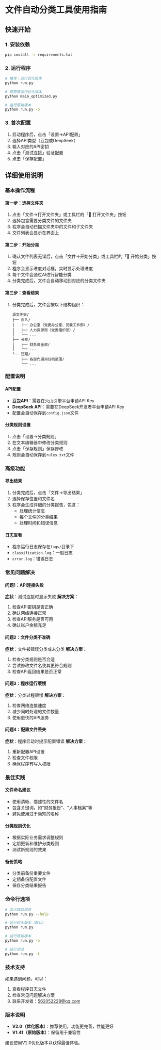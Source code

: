 # 文件自动分类工具使用指南

## 快速开始

### 1. 安装依赖
```bash
pip install -r requirements.txt
```

### 2. 运行程序
```bash
# 推荐：运行优化版本
python run.py

# 或直接运行优化版本
python main_optimized.py

# 运行原始版本
python run.py -o
```

### 3. 首次配置
1. 启动程序后，点击「设置→API配置」
2. 选择API类型（豆包或DeepSeek）
3. 输入对应的API密钥
4. 点击「测试连接」验证配置
5. 点击「保存配置」

## 详细使用说明

### 基本操作流程

#### 第一步：选择文件夹
1. 点击「文件→打开文件夹」或工具栏的「📁 打开文件夹」按钮
2. 选择包含需要分类文件的文件夹
3. 程序会自动扫描文件夹中的文件和子文件夹
4. 文件列表会显示在界面上

#### 第二步：开始分类
1. 确认文件列表无误后，点击「文件→开始分类」或工具栏的「🚀 开始分类」按钮
2. 程序会显示进度对话框，实时显示处理进度
3. 每个文件会通过AI进行智能分类
4. 分类完成后，文件会自动移动到对应的分类文件夹

#### 第三步：查看结果
1. 分类完成后，文件会按以下结构组织：
   ```
   源文件夹/
   ├── 永久/
   │   ├── 办公室（党委办公室、党委工作部）/
   │   ├── 人力资源部（党委组织部）/
   │   └── ...
   ├── 长期/
   │   ├── 财务资金部/
   │   └── ...
   └── 短期/
       ├── 各部门通用归档范围/
       └── ...
   ```

### 配置说明

#### API配置
- **豆包API**：需要在火山引擎平台申请API Key
- **DeepSeek API**：需要在DeepSeek开发者平台申请API Key
- 配置会自动保存到`config.json`文件

#### 分类规则设置
1. 点击「设置→分类规则」
2. 在文本编辑器中修改分类规则
3. 点击「保存规则」保存修改
4. 规则会自动保存到`rules.txt`文件

### 高级功能

#### 导出结果
1. 分类完成后，点击「文件→导出结果」
2. 选择保存位置和文件名
3. 程序会生成详细的分类报告，包含：
   - 处理统计信息
   - 每个文件的分类结果
   - 处理时间和错误信息

#### 日志查看
- 程序运行日志保存在`logs/`目录下
- `classification.log`：一般日志
- `error.log`：错误日志

### 常见问题解决

#### 问题1：API连接失败
**症状**：测试连接时显示失败
**解决方案**：
1. 检查API密钥是否正确
2. 确认网络连接正常
3. 检查API服务是否可用
4. 确认账户余额充足

#### 问题2：文件分类不准确
**症状**：文件被错误分类或未分类
**解决方案**：
1. 检查分类规则是否合适
2. 尝试修改文件名使其更符合规则
3. 检查API返回结果是否正常

#### 问题3：程序运行缓慢
**症状**：分类过程很慢
**解决方案**：
1. 检查网络连接速度
2. 减少同时处理的文件数量
3. 使用更快的API服务

#### 问题4：配置文件丢失
**症状**：程序启动时提示配置错误
**解决方案**：
1. 重新配置API设置
2. 检查文件权限
3. 确保程序有写入权限

### 最佳实践

#### 文件命名建议
- 使用清晰、描述性的文件名
- 包含关键词，如"财务报告"、"人事档案"等
- 避免使用过于简短的名称

#### 分类规则优化
- 根据实际业务需求调整规则
- 定期更新和维护分类规则
- 测试新规则的效果

#### 备份策略
- 分类前备份重要文件
- 定期备份配置文件
- 保存分类结果报告

### 命令行选项

```bash
# 显示帮助信息
python run.py --help

# 运行优化版本（默认）
python run.py

# 运行原始版本
python run.py -o

# 运行测试
python run.py -t
```

### 技术支持

如果遇到问题，可以：
1. 查看程序日志文件
2. 检查常见问题解决方案
3. 联系开发者：562052228@qq.com

### 版本说明

- **V2.0（优化版本）**：推荐使用，功能更完善，性能更好
- **V1.41（原始版本）**：保留用于兼容性

建议使用V2.0优化版本以获得最佳体验。 
